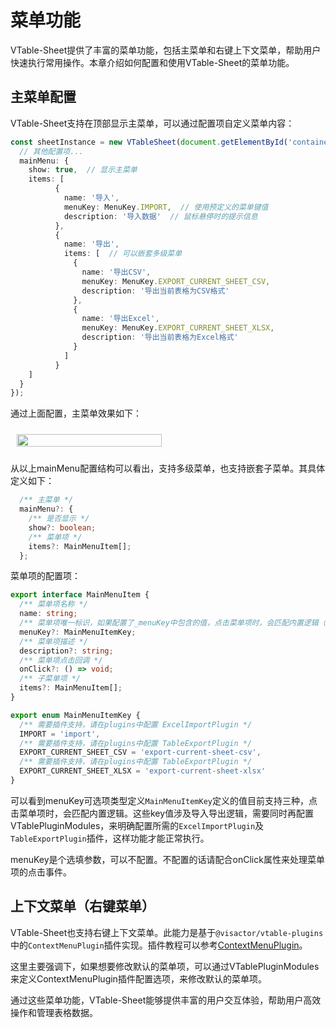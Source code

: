 # 菜单功能

VTable-Sheet提供了丰富的菜单功能，包括主菜单和右键上下文菜单，帮助用户快速执行常用操作。本章介绍如何配置和使用VTable-Sheet的菜单功能。

## 主菜单配置

VTable-Sheet支持在顶部显示主菜单，可以通过配置项自定义菜单内容：

```typescript
const sheetInstance = new VTableSheet(document.getElementById('container'), {
  // 其他配置项...
  mainMenu: {
    show: true,  // 显示主菜单
    items: [
          {
            name: '导入',
            menuKey: MenuKey.IMPORT,  // 使用预定义的菜单键值
            description: '导入数据'  // 鼠标悬停时的提示信息
          },
          {
            name: '导出',
            items: [  // 可以嵌套多级菜单
              {
                name: '导出CSV',
                menuKey: MenuKey.EXPORT_CURRENT_SHEET_CSV,
                description: '导出当前表格为CSV格式'
              },
              {
                name: '导出Excel',
                menuKey: MenuKey.EXPORT_CURRENT_SHEET_XLSX,
                description: '导出当前表格为Excel格式'
              }
            ]
          }
    ]
  }
});
```

通过上面配置，主菜单效果如下：

<div style="display: flex; justify-content: center;  width: 50%;">
  <img src="https://lf9-dp-fe-cms-tos.byteorg.com/obj/bit-cloud/VTable/guide/mainMenu.png"  style="width: 100%; object-fit: contain; padding: 10px;">
</div>

从以上mainMenu配置结构可以看出，支持多级菜单，也支持嵌套子菜单。其具体定义如下：

```typescript
  /** 主菜单 */
  mainMenu?: {
    /** 是否显示 */
    show?: boolean;
    /** 菜单项 */
    items?: MainMenuItem[];
  };
```

菜单项的配置项：

```typescript
export interface MainMenuItem {
  /** 菜单项名称 */
  name: string;
  /** 菜单项唯一标识，如果配置了_menuKey中包含的值，点击菜单项时，会匹配内置逻辑（如配置了onclick,仍然优先匹配onclick） */
  menuKey?: MainMenuItemKey;
  /** 菜单项描述 */
  description?: string;
  /** 菜单项点击回调 */
  onClick?: () => void;
  /** 子菜单项 */
  items?: MainMenuItem[];
}

export enum MainMenuItemKey {
  /** 需要插件支持，请在plugins中配置 ExcelImportPlugin */
  IMPORT = 'import',
  /** 需要插件支持，请在plugins中配置 TableExportPlugin */
  EXPORT_CURRENT_SHEET_CSV = 'export-current-sheet-csv',
  /** 需要插件支持，请在plugins中配置 TableExportPlugin */
  EXPORT_CURRENT_SHEET_XLSX = 'export-current-sheet-xlsx'
}
```
可以看到menuKey可选项类型定义`MainMenuItemKey`定义的值目前支持三种，点击菜单项时，会匹配内置逻辑。这些key值涉及导入导出逻辑，需要同时再配置VTablePluginModules，来明确配置所需的`ExcelImportPlugin`及`TableExportPlugin`插件，这样功能才能正常执行。

menuKey是个选填参数，可以不配置。不配置的话请配合onClick属性来处理菜单项的点击事件。

## 上下文菜单（右键菜单）

VTable-Sheet也支持右键上下文菜单。此能力是基于`@visactor/vtable-plugins`中的`ContextMenuPlugin`插件实现。插件教程可以参考[ContextMenuPlugin](../plugin/context-menu.md)。

这里主要强调下，如果想要修改默认的菜单项，可以通过VTablePluginModules来定义ContextMenuPlugin插件配置选项，来修改默认的菜单项。

通过这些菜单功能，VTable-Sheet能够提供丰富的用户交互体验，帮助用户高效操作和管理表格数据。

